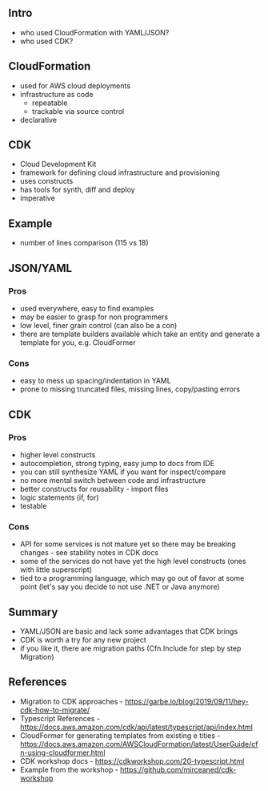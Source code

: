 ## Intro
- who used CloudFormation with YAML/JSON?
- who used CDK?

## CloudFormation 
- used for AWS cloud deployments
- infrastructure as code
    - repeatable
    - trackable via source control 
- declarative

## CDK 
- Cloud Development Kit
- framework for defining cloud infrastructure and provisioning
- uses constructs
- has tools for synth, diff and deploy
- imperative

## Example
- number of lines comparison (115 vs 18)

## JSON/YAML
### Pros
- used everywhere, easy to find examples
- may be easier to grasp for non programmers
- low level, finer grain control (can also be a con)
- there are template builders available which take an entity and generate a template for you, e.g. CloudFormer 

### Cons
- easy to mess up spacing/indentation in YAML
- prone to missing truncated files, missing lines, copy/pasting errors

## CDK
### Pros
- higher level constructs
- autocompletion, strong typing, easy jump to docs from IDE
- you can still synthesize YAML if you want for inspect/compare
- no more mental switch between code and infrastructure
- better constructs for reusability - import files
- logic statements (if, for)
- testable

### Cons
- API for some services is not mature yet so there may be breaking changes - see stability notes in CDK docs
- some of the services do not have yet the high level constructs (ones with little superscript)
- tied to a programming language, which may go out of favor at some point (let's say you decide to not use .NET or Java anymore)

## Summary
- YAML/JSON are basic and lack some advantages that CDK brings
- CDK is worth a try for any new project
- if you like it, there are migration paths (Cfn.Include for step by step Migration)

## References
- Migration to CDK approaches - https://garbe.io/blog/2019/09/11/hey-cdk-how-to-migrate/
- Typescript References - https://docs.aws.amazon.com/cdk/api/latest/typescript/api/index.html
- CloudFormer for generating templates from existing e tities - https://docs.aws.amazon.com/AWSCloudFormation/latest/UserGuide/cfn-using-cloudformer.html
- CDK workshop docs - https://cdkworkshop.com/20-typescript.html
- Example from the workshop - https://github.com/mirceaned/cdk-workshop